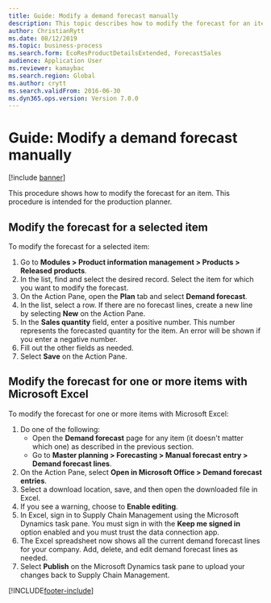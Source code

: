 ```yaml
---
title: Guide: Modify a demand forecast manually
description: This topic describes how to modify the forecast for an item
author: ChristianRytt
ms.date: 08/12/2019
ms.topic: business-process
ms.search.form: EcoResProductDetailsExtended, ForecastSales   
audience: Application User
ms.reviewer: kamaybac
ms.search.region: Global
ms.author: crytt
ms.search.validFrom: 2016-06-30 
ms.dyn365.ops.version: Version 7.0.0 
---
```


# Guide: Modify a demand forecast manually

[!include [banner](../../includes/banner.md)]

This procedure shows how to modify the forecast for an item. This procedure is intended for the production planner.

## Modify the forecast for a selected item

To modify the forecast for a selected item:

1. Go to **Modules \> Product information management \> Products \> Released products**.
1. In the list, find and select the desired record. Select the item for which you want to modify the forecast.
1. On the Action Pane, open the **Plan** tab and select **Demand forecast**.
1. In the list, select a row. If there are no forecast lines, create a new line by selecting **New** on the Action Pane.  
1. In the **Sales quantity** field, enter a positive number. This number represents the forecasted quantity for the item. An error will be shown if you enter a negative number.
1. Fill out the other fields as needed.
1. Select **Save** on the Action Pane.

## Modify the forecast for one or more items with Microsoft Excel

To modify the forecast for one or more items with Microsoft Excel:

1. Do one of the following:
    - Open the **Demand forecast** page for any item (it doesn't matter which one) as described in the previous section.
    - Go to **Master planning \> Forecasting \> Manual forecast entry \> Demand forecast lines**.
1. On the Action Pane, select **Open in Microsoft Office \> Demand forecast entries**.
1. Select a download location, save, and then open the downloaded file in Excel.
1. If you see a warning, choose to **Enable editing**.
1. In Excel, sign in to Supply Chain Management using the Microsoft Dynamics task pane. You must sign in with the **Keep me signed in** option enabled and you must trust the data connection app.
1. The Excel spreadsheet now shows all the current demand forecast lines for your company.  Add, delete, and edit demand forecast lines as needed.
1. Select **Publish** on the Microsoft Dynamics task pane to upload your changes back to Supply Chain Management.


[!INCLUDE[footer-include](../../../includes/footer-banner.md)]
